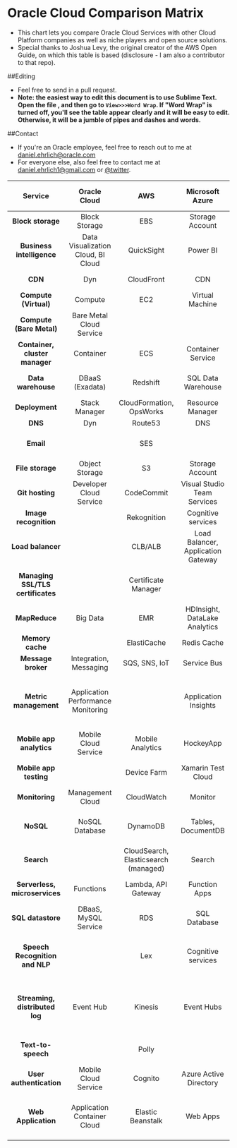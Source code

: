 # Oracle Cloud Comparison Matrix

- This chart lets you compare Oracle Cloud Services with other Cloud Platform companies as well as niche players and open source solutions. 
- Special thanks to Joshua Levy, the original creator of the AWS Open Guide, on which this table is based (disclosure - I am also a contributor to that repo).

##Editing 

- Feel free to send in a pull request. 
- **Note: the easiest way to edit this document is to use Sublime Text. Open the file , and then go to `View>>>Word Wrap`. If "Word Wrap" is turned off, you'll see the table appear clearly and it will be easy to edit. Otherwise, it will be a jumble of pipes and dashes and words.**

##Contact

- If you're an Oracle employee, feel free to reach out to me at [daniel.ehrlich@oracle.com](mailto:daniel.ehrlich@oracle.com)
- For everyone else, also feel free to contact me at [daniel.ehrlich1@gmail.com](mailto:daniel.ehrlich1@gmail.com) or [@twitter](https://twitter.com/danielehrlich1).


| Service                           | Oracle Cloud                        |  AWS                                   | Microsoft Azure                    | Google Cloud                           |   Other providers                          | Open source “build your own”                               |
|:---------------------------------:|:-----------------------------------:|:--------------------------------------:|:----------------------------------:|:--------------------------------------:|:------------------------------------------:|:----------------------------------------------------------:|
| **Block storage**                 | Block Storage                       | EBS                                    | Storage Account                    | Persistent Disk                        | DigitalOcean Volumes                       | NFS                                                        |
| **Business intelligence**         | Data Visualization Cloud, BI Cloud  | QuickSight                             | Power BI                           | Data Studio 360                        | Tableau                                    |                                                            |
| **CDN**                           | Dyn                                 | CloudFront                             | CDN                                | Cloud CDN                              |                                            | Apache Traffic Server                                      |
| **Compute (Virtual)**             | Compute                             | EC2                                    | Virtual Machine                    | Compute Engine (GCE)                   | DigitalOcean                               | OpenStack                                                  |
| **Compute (Bare Metal)**          | Bare Metal Cloud Service            |                                        |                                    |                                        |                                            | NFS                                                        |
| **Container, cluster manager**    | Container                           | ECS                                    | Container Service                  | Container Engine, Kubernetes           |                                            | Kubernetes, Mesos, Aurora                                  |
| **Data warehouse**                | DBaaS (Exadata)                     | Redshift                               | SQL Data Warehouse                 | BigQuery                               | Oracle, IBM, SAP, HP, many others          | Greenplum                                                  |
| **Deployment**                    | Stack Manager                       | CloudFormation, OpsWorks               | Resource Manager                   | Deployment Manager                     |                                            |                                                            |
| **DNS**                           | Dyn                                 | Route53                                | DNS                                | DNS                                    |                                            | bind                                                       |
| **Email**                         |                                     | SES                                    |                                    |                                        | Sendgrid, Mandrill, Postmark               |                                                            |
| **File storage**                  | Object Storage                      | S3                                     | Storage Account                    | Cloud Storage                          |                                            | Swift, HDFS                                                |
| **Git hosting**                   | Developer Cloud Service             | CodeCommit                             | Visual Studio Team Services        | Cloud Source Repositories              | GitHub, BitBucket                          | GitLab                                                     |
| **Image recognition**             |                                     | Rekognition                            | Cognitive services                 | Vision API                             | IBM Watson, Clarifai                       |                                                            |
| **Load balancer**                 |                                     | CLB/ALB                                | Load Balancer, Application Gateway | Load Balancing                         |                                            | nginx, HAProxy, Apache Traffic Server                      |
| **Managing SSL/TLS certificates** |                                     | Certificate Manager                    |                                    |                                        | Let's Encrypt, Comodo, Symantec, GlobalSign|                                                            |
| **MapReduce**                     | Big Data                            | EMR                                    | HDInsight, DataLake Analytics      | Dataproc                               | Qubole                                     | Hadoop                                                     |
| **Memory cache**                  |                                     | ElastiCache                            | Redis Cache                        | App Engine Memcache                    |                                            | Memcached, Redis                                           |
| **Message broker**                | Integration, Messaging              | SQS, SNS, IoT                          | Service Bus                        | Pub/Sub                                |                                            | RabbitMQ, Kafka, 0MQ                                       |
| **Metric management**             | Application Performance Monitoring  |                                        | Application Insights               |                                        |                                            | Graphite, InfluxDB, OpenTSDB, Grafana, Riemann, Prometheus |
| **Mobile app analytics**          | Mobile Cloud Service                | Mobile Analytics                       | HockeyApp                          | Firebase Analytics                     |Mixpanel                                    |                                                            |
| **Mobile app testing**            |                                     | Device Farm                            | Xamarin Test Cloud                 | Firebase Test Lab                      |BrowserStack, Sauce Labs, Testdroid         |                                                            |
| **Monitoring**                    | Management Cloud                    | CloudWatch                             | Monitor                            | Monitoring                             |                                            | Prometheus(?)                                              |
| **NoSQL**                         | NoSQL Database                      | DynamoDB                               | Tables, DocumentDB                 | Cloud Datastore, Bigtable              |                                            | Cassandra, CouchDB, RethinkDB, Redis                       |
| **Search**                        |                                     | CloudSearch, Elasticsearch (managed)   | Search                             |                                        |Algolia, QBox                               | Elasticsearch, Solr                                        |
| **Serverless, microservices**     | Functions                           | Lambda, API Gateway                    | Function Apps                      | Functions                              |PubNub Blocks, Auth0 Webtask                | Kong, Tyk                                                  |
| **SQL datastore**                 | DBaaS, MySQL Service                | RDS                                    | SQL Database                       | Cloud SQL                              |                                            | MySQL, PostgreSQL                                          |
| **Speech Recognition and NLP**    |                                     | Lex                                    | Cognitive services                 | Cloud Speech API, Natural Language API |AYLIEN Text Analysis API, Ambiverse         | Stanford's Core NLP Suite, Apache OpenNLP, Apache UIMA     |
| **Streaming, distributed log**    | Event Hub                           | Kinesis                                | Event Hubs                         | Dataflow                               |                                            | Kafka Streams, Apex, Flink, Spark Streaming, Storm         |
| **Text-to-speech**                |                                     | Polly                                  |                                    |                                        |Nuance, Vocalware, IBM Watson               | Mimic, eSpeak, MaryTTS                                     |
| **User authentication**           | Mobile Cloud Service                | Cognito                                | Azure Active Directory             | Firebase Authentication                |                                            | oauth.io                                                   |
| **Web Application**               | Application Container Cloud         | Elastic Beanstalk                      | Web Apps                           | App Engine                             |Heroku, AppFog, OpenShift                   | Meteor, AppScale, Cloud Foundry, Convox                    |
